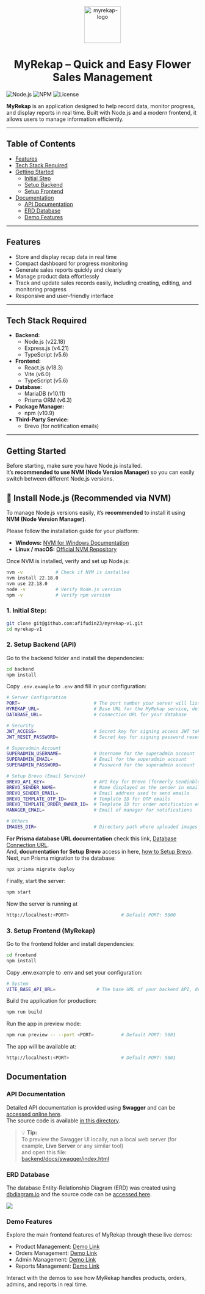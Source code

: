 <div align="center">
    <!-- https://icons8.com/icons -->
    <img width="96" height="96" src="https://raw.githubusercontent.com/afifudin23/api-myrekap-myflower-v2/main/docs/api/logo.png" alt="myrekap-logo"/>
</div>

<h1 align="center">MyRekap – Quick and Easy Flower Sales Management</h1>

![Node.js](https://img.shields.io/badge/Node.js-v22.18.0-green)
![NPM](https://img.shields.io/badge/npm-v10.9.3-blue)
![License](https://img.shields.io/badge/License-MIT-yellow)

**MyRekap** is an application designed to help record data, monitor progress, and display reports in real time.
Built with Node.js and a modern frontend, it allows users to manage information efficiently.

---

## Table of Contents

-   [Features](#features)
-   [Tech Stack Required](#tech-stack-required)
-   [Getting Started](#getting-started)
    -   [Initial Step](#1-initial-step)
    -   [Setup Backend](#2-setup-backend-api)
    -   [Setup Frontend](#3-setup-frontend-myrekap)
-   [Documentation](#documentation)
    -   [API Documentation](#api-documentation)
    -   [ERD Database](#erd-database)
    -   [Demo Features](#demo-features)

---

## Features

-   Store and display recap data in real time
-   Compact dashboard for progress monitoring
-   Generate sales reports quickly and clearly
-   Manage product data effortlessly
-   Track and update sales records easily, including creating, editing, and monitoring progress
-   Responsive and user-friendly interface

---

## Tech Stack Required

-   **Backend:**
    -   Node.js (v22.18)
    -   Express.js (v4.21)
    -   TypeScript (v5.6)
-   **Frontend:**
    -   React.js (v18.3)
    -   Vite (v6.0)
    -   TypeScript (v5.6)
-   **Database:**
    -   MariaDB (v10.11)
    -   Prisma ORM (v6.3)
-   **Package Manager:**
    -   npm (v10.9)
-   **Third-Party Service:**
    -   Brevo (for notification emails)

---

## Getting Started

Before starting, make sure you have Node.js installed.  
It’s **recommended to use NVM (Node Version Manager)** so you can easily switch between different Node.js versions.

## 🧩 Install Node.js (Recommended via NVM)

To manage Node.js versions easily, it’s **recommended** to install it using **NVM (Node Version Manager)**.

Please follow the installation guide for your platform:

-   **Windows:** [NVM for Windows Documentation](https://github.com/coreybutler/nvm-windows)
-   **Linux / macOS:** [Official NVM Repository](https://github.com/nvm-sh/nvm)

Once NVM is installed, verify and set up Node.js:

```bash
nvm -v            # Check if NVM is installed
nvm install 22.18.0
nvm use 22.18.0
node -v           # Verify Node.js version
npm -v            # Verify npm version

```

### 1. Initial Step:

```bash
git clone git@github.com:afifudin23/myrekap-v1.git
cd myrekap-v1
```

### 2. Setup Backend (API)

Go to the backend folder and install the dependencies:

```bash
cd backend
npm install
```

Copy `.env.example` to `.env` and fill in your configuration:

```bash
# Server Configuration
PORT=                           # The port number your server will listen on, default 5000
MYREKAP_URL=                    # Base URL for the MyRekap service, default http://localhost:5001
DATABASE_URL=                   # Connection URL for your database

# Security
JWT_ACCESS=                     # Secret key for signing access JWT tokens
JWT_RESET_PASSWORD=             # Secret key for signing password reset JWT tokens

# Superadmin Account
SUPERADMIN_USERNAME=            # Username for the superadmin account
SUPERADMIN_EMAIL=               # Email for the superadmin account
SUPERADMIN_PASSWORD=            # Password for the superadmin account

# Setup Brevo (Email Service)
BREVO_API_KEY=                  # API key for Brevo (formerly Sendinblue)
BREVO_SENDER_NAME=              # Name displayed as the sender in emails, "Notification MyRekap"
BREVO_SENDER_EMAIL=             # Email address used to send emails
BREVO_TEMPLATE_OTP_ID=          # Template ID for OTP emails
BREVO_TEMPLATE_ORDER_OWNER_ID=  # Template ID for order notification emails to owner
MANAGER_EMAIL=                  # Email of manager for notifications

# Others
IMAGES_DIR=                     # Directory path where uploaded images are stored

```

**For Prisma database URL documentation** check this link, [Database Connection URL](https://www.prisma.io/docs/orm/reference/connection-urls).  
And, **documentation for Setup Brevo** access in here, [how to Setup Brevo](https://github.com/afifudin23/api-myrekap-myflower-v2/tree/main/docs/brevo/SETUP.md).  
Next, run Prisma migration to the database:

```bash
npx prisma migrate deploy
```

Finally, start the server:

```bash
npm start
```

Now the server is running at

```bash
http://localhost:<PORT>                   # Default PORT: 5000
```

### 3. Setup Frontend (MyRekap)

Go to the frontend folder and install dependencies:

```bash
cd frontend
npm install
```

Copy .env.example to .env and set your configuration:

```bash
# System
VITE_BASE_API_URL=               # The base URL of your backend API, default http://localhost:5000

```

Build the application for production:

```bash
npm run build
```

Run the app in preview mode:

```bash
npm run preview -- --port <PORT>          # Default PORT: 5001
```

The app will be available at:

```bash
http://localhost:<PORT>                   # Default PORT: 5001
```

## Documentation

### API Documentation

Detailed API documentation is provided using **Swagger** and can be [accessed online here](https://afifudin23.github.io/api-myrekap-myflower-v2/docs).  
The source code is available [in this directory](https://github.com/afifudin23/api-myrekap-myflower-v2/tree/main/docs/api).

> 💡 **Tip:**  
> To preview the Swagger UI locally, run a local web server (for example, **Live Server** or any similar tool)  
> and open this file:  
> [backend/docs/swagger/index.html](https://github.com/afifudin23/api-myrekap-myflower-v2/tree/main/docs/api/index.html)

### ERD Database

The database Entity-Relationship Diagram (ERD) was created using [dbdiagram.io](https://dbdiagram.io/) and the source code can be [accessed here](https://github.com/afifudin23/api-myrekap-myflower-v2/tree/main/docs/erd/myapps-v2.dbml).

<a href="https://github.com/afifudin23/api-myrekap-myflower-v2/tree/main/docs/erd/myapps-v2.png" align="center"> <img src="https://raw.githubusercontent.com/afifudin23/api-myrekap-myflower-v2/main/docs/erd/myapps-v2.png"/> </a>

### Demo Features

Explore the main frontend features of MyRekap through these live demos:

-   Product Management: [Demo Link](https://jam.dev/c/0f63f2a4-f904-413a-b759-636163f1e689)
-   Orders Management: [Demo Link](https://jam.dev/c/b6239010-40d8-4c53-9c1a-e0272a8a182d)
-   Admin Management: [Demo Link](https://jam.dev/c/17c2cd20-f0c9-4ebd-b7ef-c4eca58e0c1a)
-   Reports Management: [Demo Link](https://jam.dev/c/b36739fe-ee11-4acd-adfb-31abccbbbf7b)

Interact with the demos to see how MyRekap handles products, orders, admins, and reports in real time.
